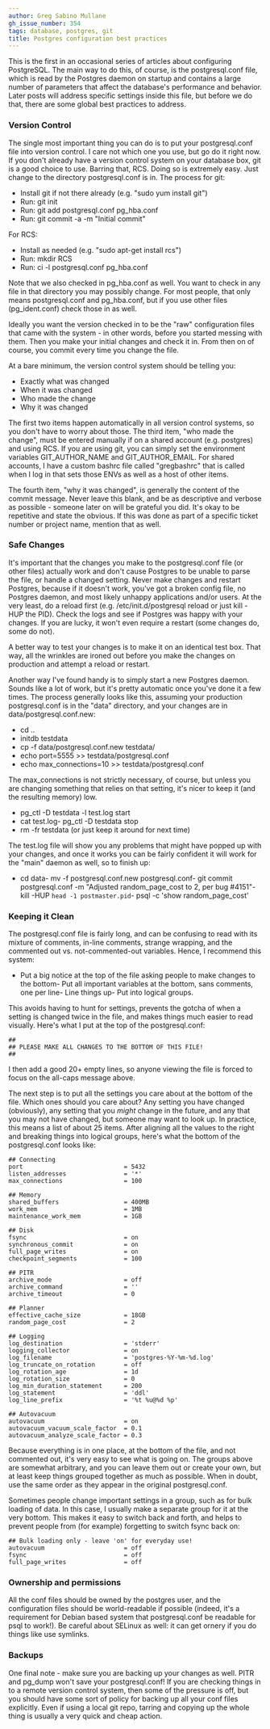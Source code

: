 ```yaml
---
author: Greg Sabino Mullane
gh_issue_number: 354
tags: database, postgres, git
title: Postgres configuration best practices
---
```


This is the first in an occasional series of articles about configuring PostgreSQL. The main way to do this, of course, is the postgresql.conf file, which is read by the Postgres daemon on startup and contains a large number of parameters that affect the database's performance and behavior. Later posts will address specific settings inside this file, but before we do that, there are some global best practices to address.

### Version Control

The single most important thing you can do is to put your postgresql.conf file into version control. I care not which one you use, but go do it right now. If you don't already have a version control system on your database box, git is a good choice to use. Barring that, RCS. Doing so is extremely easy. Just change to the directory postgresql.conf is in. The process for git:

- Install git if not there already (e.g. "sudo yum install git")
- Run: git init
- Run: git add postgresql.conf pg_hba.conf
- Run: git commit -a -m "Initial commit"

For RCS:

- Install as needed (e.g. "sudo apt-get install rcs")
- Run: mkdir RCS
- Run: ci -l postgresql.conf pg_hba.conf

Note that we also checked in pg_hba.conf as well. You want to check in any file in that directory you may possibly change. For most people, that only means postgresql.conf and pg_hba.conf, but if you use other files (pg_ident.conf) check those in as well.

Ideally you want the version checked in to be the "raw" configuration files that came with the system - in other words, before you started messing with them. Then you make your initial changes and check it in. From then on of course, you commit every time you change the file.

At a bare minimum, the version control system should be telling you:

- Exactly what was changed
- When it was changed
- Who made the change
- Why it was changed

The first two items happen automatically in all version control systems, so you don't have to worry about those. The third item, "who made the change", must be entered manually if on a shared account (e.g. postgres) and using RCS. If you are using git, you can simply set the environment variables GIT_AUTHOR_NAME and GIT_AUTHOR_EMAIL. For shared accounts, I have a custom bashrc file called "gregbashrc" that is called when I log in that sets those ENVs as well as a host of other items.

The fourth item, "why it was changed", is generally the content of the commit message. Never leave this blank, and be as descriptive and verbose as possible - someone later on will be grateful you did. It's okay to be repetitive and state the obvious. If this was done as part of a specific ticket number or project name, mention that as well.

### Safe Changes

It's important that the changes you make to the postgresql.conf file (or other files) actually work and don't cause Postgres to be unable to parse the file, or handle a changed setting. Never make changes and restart Postgres, because if it doesn't work, you've got a broken config file, no Postgres daemon, and most likely unhappy applications and/or users. At the very least, do a reload first (e.g. /etc/init.d/postgresql reload or just kill -HUP the PID). Check the logs and see if Postgres was happy with your changes. If you are lucky, it won't even require a restart (some changes do, some do not).

A better way to test your changes is to make it on an identical test box. That way, all the wrinkles are ironed out before you make the changes on production and attempt a reload or restart.

Another way I've found handy is to simply start a new Postgres daemon. Sounds like a lot of work, but it's pretty automatic once you've done it a few times. The process  generally looks like this, assuming your production postgresql.conf is in the "data"  directory, and your changes are in data/postgresql.conf.new:

- cd ..
- initdb testdata
- cp -f data/postgresql.conf.new testdata/
- echo port=5555 >> testdata/postgresql.conf
- echo max_connections=10 >> testdata/postgresql.conf

The max_connections is not strictly necessary, of course, but unless you are changing something that relies on that setting, it's nicer to keep it (and the resulting memory) low.

- pg_ctl -D testdata -l test.log start
- cat test.log- pg_ctl -D testdata stop
- rm -fr testdata (or just keep it around for next time)

The test.log file will show you any problems that might have popped up with your changes, and once it works you can be fairly confident it will work for the "main" daemon as well, so to finish up:

- cd data- mv -f postgresql.conf.new postgresql.conf- git commit postgresql.conf -m "Adjusted random_page_cost to 2, per bug #4151"- kill -HUP `head -1 postmaster.pid`- psql -c 'show random_page_cost'

### Keeping it Clean

The postgresql.conf file is fairly long, and can be confusing to read with its mixture of comments, in-line comments, strange wrapping, and the commented out vs. not-commented-out variables. Hence, I recommend this system:

- Put a big notice at the top of the file asking people to make changes to the bottom- Put all important variables at the bottom, sans comments, one per line- Line things up- Put into logical groups.

This avoids having to hunt for settings, prevents the gotcha of when a setting is changed twice in the file, and makes things much easier to read visually. Here's what I put at the top of the postgresql.conf:

```nohighlight
##
## PLEASE MAKE ALL CHANGES TO THE BOTTOM OF THIS FILE!
##
```

I then add a good 20+ empty lines, so anyone viewing the file is forced to focus on the all-caps message above.

The next step is to put all the settings you care about at the bottom of the file. Which ones should you care about? Any setting you have changed (obviously), any setting that you *might* change in the future, and any that you may not have changed, but someone may want to look up. In practice, this means a list of about 25 items. After aligning all the values to the right and breaking things into logical groups,  here's what the bottom of the postgresql.conf looks like:

```nohighlight
## Connecting
port                            = 5432
listen_addresses                = '*'
max_connections                 = 100

## Memory
shared_buffers                  = 400MB
work_mem                        = 1MB
maintenance_work_mem            = 1GB

## Disk
fsync                           = on
synchronous_commit              = on
full_page_writes                = on
checkpoint_segments             = 100

## PITR
archive_mode                    = off
archive_command                 = ''
archive_timeout                 = 0

## Planner
effective_cache_size            = 18GB
random_page_cost                = 2

## Logging
log_destination                 = 'stderr'
logging_collector               = on
log_filename                    = 'postgres-%Y-%m-%d.log'
log_truncate_on_rotation        = off
log_rotation_age                = 1d
log_rotation_size               = 0
log_min_duration_statement      = 200
log_statement                   = 'ddl'
log_line_prefix                 = '%t %u@%d %p'

## Autovacuum
autovacuum                      = on
autovacuum_vacuum_scale_factor  = 0.1
autovacuum_analyze_scale_factor = 0.3
```

Because everything is in one place, at the bottom of the file, and not commented out, it's very easy to see what is going on. The groups above are somewhat arbitrary, and you can leave them out or create your own, but at least keep things grouped together as much as possible. When in doubt, use the same order as they appear in the original postgresql.conf.

Sometimes people change important settings in a group, such as for bulk loading of data. In this case, I usually make a separate group for it at the very bottom. This makes it easy to switch back and forth, and helps to prevent people from (for example) forgetting to switch fsync back on:

```nohighlight
## Bulk loading only - leave 'on' for everyday use!
autovacuum                      = off
fsync                           = off
full_page_writes                = off
```

### Ownership and permissions

All the conf files should be owned by the postgres user, and the configuration files should be world-readable if possible (indeed, it's a requirement for Debian based system that postgresql.conf be readable for psql to work!). Be careful about SELinux as well: it can get ornery if you do things like use symlinks.

### Backups

One final note - make sure you are backing up your changes as well. PITR and pg_dump won't save your postgresql.conf! If you are checking things in to a remote  version control system, then some of the pressure is off, but you should have some sort of policy for backing up all your conf files explicitly. Even if using a local git repo, tarring and copying up the whole thing is usually a very quick and cheap action.
